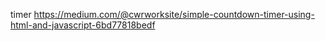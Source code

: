 timer
https://medium.com/@cwrworksite/simple-countdown-timer-using-html-and-javascript-6bd77818bedf

